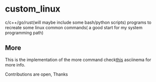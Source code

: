 # custom_linux
c/c++/go/rust(will maybe include some bash/python scripts) programs to recreate some linux common commands( a good start for my system programming path)
## More
This is the implementation of the more command check[this](https://asciinema.org/connect/594c88d4-8e39-4989-bbcf-788dcec31a19) asciinema for more info.



Contributions are open, Thanks
